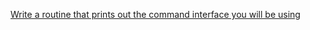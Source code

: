 [Write a routine that prints out the command interface you will be using](https://github.com/Thedegreeisalie/math4610/tree/master/homework/tasksheet1/task4)
